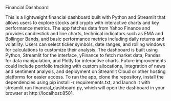 Financial Dashboard

This is a lightweight financial dashboard built with Python and Streamlit that allows users to explore stocks and crypto with interactive charts and key performance metrics. The app fetches data from Yahoo Finance and provides candlestick and line charts, technical indicators such as EMA and Bollinger Bands, and basic performance metrics including daily returns and volatility. Users can select ticker symbols, date ranges, and rolling windows for calculations to customize their analysis. The dashboard is built using Python, Streamlit for the interface, yFinance to fetch market data, Pandas for data manipulation, and Plotly for interactive charts. Future improvements could include portfolio tracking with custom allocations, integration of news and sentiment analysis, and deployment on Streamlit Cloud or other hosting platforms for easier access. To run the app, clone the repository, install the dependencies using pip install -r requirements.txt, and launch it with streamlit run financial_dashboard.py, which will open the dashboard in your browser at http://localhost:8501.
